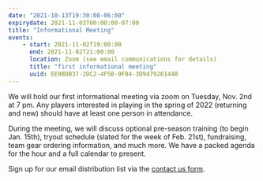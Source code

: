 ```yaml
---
date: "2021-10-13T19:30:00-06:00"
expirydate: 2021-11-03T00:00:00-07:00
title: "Informational Meeting"
events:
    - start: 2021-11-02T19:00:00
      end: 2021-11-02T21:00:00
      location: Zoom (see email communications for details)
      title: "first informational meeting"
      uuid: EE9BDB37-2DC2-4F5B-9F84-3D947926144B
---
```


We will hold our first informational meeting via zoom on Tuesday, Nov. 2nd at 7
pm. Any players interested in playing in the spring of 2022 (returning and new)
should have at least one person in attendance.

<!--more-->

During the meeting, we will discuss optional pre-season training (to begin Jan.
15th), tryout schedule (slated for the week of Feb. 21st), fundraising, team
gear ordering information, and much more. We have a packed agenda for the hour
and a full calendar to present.

Sign up for our email distribution list via the [contact us form][1].

[1]: /about/
